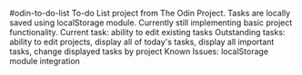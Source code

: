 #odin-to-do-list
To-do List project from The Odin Project. Tasks are locally saved using localStorage module. Currently still implementing basic project functionality.
Current task: ability to edit existing tasks
Outstanding tasks: ability to edit projects, display all of today's tasks, display all important tasks, change displayed tasks by project
Known Issues: localStorage module integration
